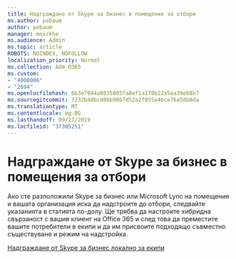 ```yaml
---
title: Надграждане от Skype за бизнес в помещения за отбори
ms.author: pebaum
author: pebaum
manager: mnirkhe
ms.audience: Admin
ms.topic: article
ROBOTS: NOINDEX, NOFOLLOW
localization_priority: Normal
ms.collection: Adm_O365
ms.custom:
- "4000006"
- "2694"
ms.openlocfilehash: 6b3e7944a8035865fa8ef1a170b22a5aa39eb8b7
ms.sourcegitcommit: 7232b48bcd8bb9867d52a2f055a46ce76a58b8da
ms.translationtype: MT
ms.contentlocale: bg-BG
ms.lasthandoff: 09/27/2019
ms.locfileid: "37305251"
---
```

# <a name="upgrade-from-skype-for-business-on-premises-to-teams"></a>Надграждане от Skype за бизнес в помещения за отбори

Ако сте разположили Skype за бизнес или Microsoft Lync на помещения и вашата организация иска да надстроите до отбори, следвайте указанията в статията по-долу. Ще трябва да настроите хибридна свързаност с вашия клиент на Office 365 и след това да преместите вашите потребители в екипи и да им присвоите подходящо съвместно съществуване и режим на надстройка. 

[Надграждане от Skype за бизнес локално за екипи](https://docs.microsoft.com/MicrosoftTeams/upgrade-to-teams-execute-skypeforbusinesshybridonprem)

